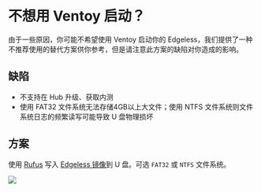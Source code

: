 # 不想用 Ventoy 启动？
由于一些原因，你可能不希望使用 Ventoy 启动你的 Edgeless，我们提供了一种不推荐使用的替代方案供你参考，但是请注意此方案的缺陷对你造成的影响。

## 缺陷
- 不支持在 Hub 升级、获取内测
- 使用 FAT32 文件系统无法存储4GB以上大文件；使用 NTFS 文件系统则文件系统日志的频繁读写可能导致 U 盘物理损坏

## 方案
使用 [Rufus](https://rufus.ie/zh/) 写入 [Edgeless 镜像](/faq/getiso.md)到 U 盘。可选 `FAT32` 或 `NTFS` 文件系统。

![](https://pineapple.edgeless.top/picbed/wiki/img/rufus.png)